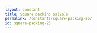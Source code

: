 ```yaml
---
layout: constant
title: Square packing $s(26)$
permalink: /constants/square-packing-26/
id: square-packing-26
---
```

